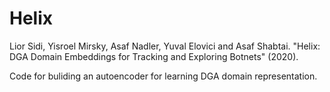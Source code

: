 # Helix

Lior Sidi, Yisroel Mirsky, Asaf Nadler, Yuval Elovici and Asaf Shabtai. "Helix: DGA Domain Embeddings for Tracking and Exploring Botnets" (2020).

Code for buliding an autoencoder for learning DGA domain representation.

